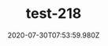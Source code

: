 ---
title: test-218
date: 2020-07-30T07:53:59.980Z
banner_subcontent: asdfsf
category: Case studies
focus: Support for leaders, colleagues and staff
role: Senior manager
organisation_size: Medium (50-249 employees)
industry: Transport & Logistics
content: Lorem ipsum dolor sit amet, consectetur adipiscing elit, sed do eiusmod tempor incididunt ut labore et dolore magna aliqua. Ut enim ad minim veniam, quis nostrud exercitation ullamco laboris nisi ut aliquip ex ea commodo consequat. Duis aute irure dolor in reprehenderit in voluptate velit esse cillum dolore eu fugiat nulla pariatur. Excepteur sint occaecat cupidatat non proident, sunt in culpa qui officia deserunt mollit anim id est laborum.
---